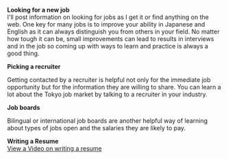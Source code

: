 <p>
  <strong><span class="wysiwyg-font-size-large">Looking for a new job</span></strong><br>
  I'll post information on looking for jobs as I get it or find anything on the
  web. One key for many jobs is to
  <span class="wysiwyg-underline">improve your ability in Japanese and English</span>
  as it can always distinguish you from others in your field. No matter how tough
  it can be, small improvements can lead to results in interviews and in the job
  so coming up with ways to learn and practice is always a good thing.
</p>
<p>
  <strong><span class="wysiwyg-font-size-large">Picking a recruiter </span></strong>
</p>
<p>
  Getting contacted by a recruiter is helpful not only for the immediate job opportunity
  but for the information they are willing to share. You can learn a lot about
  the Tokyo job market by talking to a recruiter in your industry.
</p>
<p>
  <strong><span class="wysiwyg-font-size-large">Job boards</span></strong>
</p>
<p>
  Bilingual or international job boards are another helpful way of learning about
  types of jobs open and the salaries they are likely to pay.
</p>
<p>
  <strong><span class="wysiwyg-font-size-large">Writing a Resume</span></strong><br>
  <a href="https://youtu.be/6efrR7Ds3Cs">View a Video on writing a resume</a>
</p>
